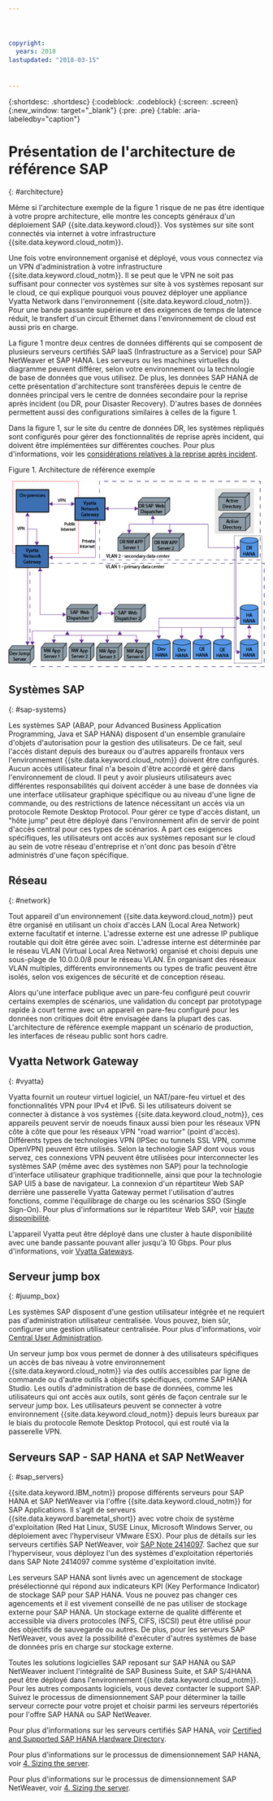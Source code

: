 ```yaml
---



copyright:
  years: 2018
lastupdated: "2018-03-15"


---
```


{:shortdesc: .shortdesc}
{:codeblock: .codeblock}
{:screen: .screen}
{:new_window: target="_blank"}
{:pre: .pre}
{:table: .aria-labeledby="caption"}

# Présentation de l'architecture de référence SAP
{: #architecture}

Même si l'architecture exemple de la figure 1 risque de ne pas être identique à votre propre architecture, elle montre les concepts généraux d'un déploiement SAP {{site.data.keyword.cloud}}. Vos systèmes sur site sont connectés via internet à votre infrastructure {{site.data.keyword.cloud_notm}}.

Une fois votre environnement organisé et déployé, vous vous connectez via un VPN d'administration à votre infrastructure {{site.data.keyword.cloud_notm}}. Il se peut que le VPN ne soit pas suffisant pour connecter vos systèmes sur site à vos systèmes reposant sur le cloud, ce qui explique pourquoi vous pouvez déployer une appliance Vyatta Network dans l'environnement {{site.data.keyword.cloud_notm}}. Pour une bande passante supérieure et des exigences de temps de latence réduit, le transfert d'un circuit Ethernet dans l'environnement de cloud est aussi pris en charge.

La figure 1 montre deux centres de données différents qui se composent de plusieurs serveurs certifiés SAP IaaS (Infrastructure as a Service) pour SAP NetWeaver et SAP HANA. Les serveurs ou les machines virtuelles du diagramme peuvent différer, selon votre environnement ou la technologie de base de  données que vous utilisez. De plus, les données SAP HANA de cette présentation d'architecture sont transférées depuis le centre de données principal vers le centre de données secondaire pour la reprise après incident (ou DR, pour Disaster Recovery). D'autres bases de données permettent aussi des configurations similaires à celles de la figure 1.

Dans la figure 1, sur le site du centre de données DR, les systèmes répliqués sont configurés pour gérer des fonctionnalités de reprise après incident, qui doivent être implémentées sur différentes couches. Pour plus d'informations, voir les [considérations relatives à la reprise après incident](/docs/infrastructure/sap-reference-architecture/sap-ra-recommendations.html#dr). 

Figure 1. Architecture de référence exemple

![Figure 1. Architecture de référence exemple](/images/ref_architecture.png "Architecture de référence exemple")

## Systèmes SAP
{: #sap-systems}

Les systèmes SAP (ABAP, pour Advanced Business Application Programming, Java et SAP HANA) disposent d'un ensemble granulaire d'objets d'autorisation pour la gestion des utilisateurs. De ce fait, seul l'accès distant depuis des bureaux ou d'autres appareils frontaux vers l'environnement {{site.data.keyword.cloud_notm}} doivent être configurés. Aucun accès utilisateur final n'a besoin d'être accordé et géré dans l'environnement de cloud. Il peut y avoir plusieurs utilisateurs avec différentes responsabilités qui doivent accéder à une base de données via une interface utilisateur graphique spécifique ou au niveau d'une ligne de commande, ou des restrictions de latence nécessitant un accès via un protocole Remote Desktop Protocol. Pour gérer ce type d'accès distant, un "hôte jump" peut être déployé dans l'environnement afin de servir de point d'accès central pour ces types de scénarios. A part ces exigences spécifiques, les utilisateurs ont accès aux systèmes reposant sur le cloud au sein de votre réseau d'entreprise et n'ont donc pas besoin d'être administrés d'une façon spécifique.

## Réseau
{: #network}

Tout appareil d'un environnement {{site.data.keyword.cloud_notm}} peut être organisé en utilisant un choix d'accès LAN (Local Area Network) externe facultatif et interne. L'adresse externe est une adresse IP publique routable qui doit être gérée avec soin. L'adresse interne est déterminée par le réseau VLAN (Virtual Local Area Network) organisé et choisi depuis une sous-plage de 10.0.0.0/8 pour le réseau VLAN. En organisant des réseaux VLAN multiples, différents environnements ou types de trafic peuvent être isolés, selon vos exigences de sécurité et de conception réseau.

Alors qu'une interface publique avec un pare-feu configuré peut couvrir certains exemples de scénarios, une validation du concept par prototypage rapide à court terme avec un appareil en pare-feu configuré pour les données non critiques doit être envisagée dans la plupart des cas. L'architecture de référence exemple mappant un scénario de production, les interfaces de réseau public sont hors cadre.

## Vyatta Network Gateway
{: #vyatta}

Vyatta fournit un routeur virtuel logiciel, un NAT/pare-feu virtuel et des fonctionnalités VPN pour IPv4 et IPv6. Si les utilisateurs doivent se connecter à distance à vos systèmes {{site.data.keyword.cloud_notm}}, ces appareils peuvent servir de noeuds finaux aussi bien pour les réseaux VPN côte à côte que pour les réseaux VPN "road warrior" (point d'accès). Différents types de technologies VPN (IPSec ou tunnels SSL VPN, comme OpenVPN) peuvent être utilisés. Selon la technologie SAP dont vous vous servez, ces connexions VPN peuvent être utilisées pour interconnecter les systèmes SAP (même avec des systèmes non SAP) pour la technologie d'interface utilisateur graphique traditionnelle, ainsi que pour la technologie SAP UI5 à base de navigateur. La connexion d'un répartiteur Web SAP derrière une passerelle Vyatta Gateway permet l'utilisation d'autres fonctions, comme l'équilibrage de charge ou les scénarios SSO (Single Sign-On). Pour plus d'informations sur le répartiteur Web SAP, voir [Haute disponibilité](/docs/infrastructure/sap-reference-architecture/sap-ra-recommendations.html#availability).

L'appareil Vyatta peut être déployé dans une cluster à haute disponibilité avec une bande passante pouvant aller jusqu'à 10 Gbps. Pour plus d'informations, voir [Vyatta Gateways](https://console.bluemix.net/docs/infrastructure/subnets/about.html#vyatta-gateways).

## Serveur jump box
{: #juump_box}

Les systèmes SAP disposent d'une gestion utilisateur intégrée et ne requiert pas d'administration utilisateur centralisée. Vous pouvez, bien sûr, configurer une gestion utilisateur centralisée. Pour plus d'informations, voir [Central User Administration](https://help.sap.com/saphelp_nw73/helpdata/en/bf/b0b13bb3acd607e10000000a11402f/frameset.htm).

Un serveur jump box vous permet de donner à des utilisateurs spécifiques un accès de bas niveau à votre environnement {{site.data.keyword.cloud_notm}} via des outils accessibles par ligne de commande ou d'autre outils à objectifs spécifiques, comme SAP HANA Studio. Les outils d'administration de base de données, comme les utilisateurs qui ont accès aux outils, sont gérés de façon centrale sur le serveur jump box. Les utilisateurs peuvent se connecter à votre environnement {{site.data.keyword.cloud_notm}} depuis leurs bureaux par le biais du protocole Remote Desktop Protocol, qui est routé via la passerelle VPN.

## Serveurs SAP - SAP HANA et SAP NetWeaver
{: #sap_servers}

{{site.data.keyword.IBM_notm}} propose différents serveurs pour SAP HANA et SAP NetWeaver via l'offre {{site.data.keyword.cloud_notm}} for SAP Applications. Il s'agit de serveurs {{site.data.keyword.baremetal_short}} avec votre choix de système d'exploitation (Red Hat Linux, SUSE Linux, Microsoft Windows Server, ou déploiement avec l'hyperviseur VMware ESX). Pour plus de détails sur les  serveurs certifiés SAP NetWeaver, voir [SAP Note 2414097](https://launchpad.support.sap.com/#/notes/2414097). Sachez que sur l'hyperviseur, vous déployez l'un des systèmes d'exploitation répertoriés dans SAP Note 2414097 comme système d'exploitation invité. 

Les serveurs SAP HANA sont livrés avec un agencement de stockage présélectionné qui répond aux indicateurs KPI (Key Performance Indicator) de stockage SAP pour SAP HANA. Vous ne pouvez pas changer ces agencements et il est vivement conseillé de ne pas utiliser de stockage externe pour SAP HANA. Un stockage externe de qualité différente et accessible via divers protocoles (NFS, CIFS, iSCSI) peut être utilisé pour des objectifs de sauvegarde ou autres. De plus, pour les serveurs SAP NetWeaver, vous avez la possibilité d'exécuter d'autres systèmes de base de données pris en charge sur stockage externe.

Toutes les solutions logicielles SAP reposant sur SAP HANA ou SAP NetWeaver incluent l'intégralité de SAP Business Suite, et SAP S/4HANA peut être déployé dans l'environnement {{site.data.keyword.cloud_notm}}. Pour les autres composants logiciels, vous devez contacter le support SAP. Suivez le processus de dimensionnement SAP pour déterminer la taille serveur correcte pour votre projet et choisir parmi les serveurs répertoriés pour l'offre SAP HANA ou SAP NetWeaver. 

Pour plus d'informations sur les serveurs certifiés SAP HANA, voir [Certified and Supported SAP HANA Hardware Directory](https://www.sap.com/dmc/exp/2014-09-02-hana-hardware/enEN/iaas.html#categories=IBM%20Cloud).

Pour plus d'informations sur le processus de dimensionnement SAP HANA, voir [4. Sizing the server](https://console.bluemix.net/docs/infrastructure/sap-hana/hana-size-server.html#size_the_server). 

Pour plus d'informations sur le processus de dimensionnement SAP NetWeaver, voir [4. Sizing the server](https://console.bluemix.net/docs/infrastructure/sap-netweaver/sap-size-server.html#size_the_server).
